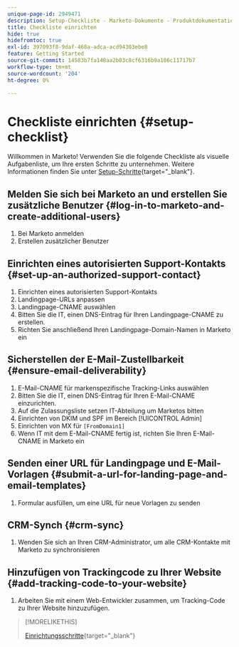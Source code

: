 ```yaml
---
unique-page-id: 2949471
description: Setup-Checkliste - Marketo-Dokumente - Produktdokumentation
title: Checkliste einrichten
hide: true
hidefromtoc: true
exl-id: 397093f8-9daf-468a-adca-acd94303ebe8
feature: Getting Started
source-git-commit: 14583b7fa148aa2b03c8cf6316b9a106c11717b7
workflow-type: tm+mt
source-wordcount: '204'
ht-degree: 0%

---
```


# Checkliste einrichten {#setup-checklist}

Willkommen in Marketo! Verwenden Sie die folgende Checkliste als visuelle Aufgabenliste, um Ihre ersten Schritte zu unternehmen. Weitere Informationen finden Sie unter [Setup-Schritte](/help/marketo/getting-started/initial-setup/setup-steps.md){target="_blank"}.

## Melden Sie sich bei Marketo an und erstellen Sie zusätzliche Benutzer {#log-in-to-marketo-and-create-additional-users}

1. Bei Marketo anmelden
1. Erstellen zusätzlicher Benutzer

## Einrichten eines autorisierten Support-Kontakts {#set-up-an-authorized-support-contact}

1. Einrichten eines autorisierten Support-Kontakts
1. Landingpage-URLs anpassen
1. Landingpage-CNAME auswählen
1. Bitten Sie die IT, einen DNS-Eintrag für Ihren Landingpage-CNAME zu erstellen.
1. Richten Sie anschließend Ihren Landingpage-Domain-Namen in Marketo ein

## Sicherstellen der E-Mail-Zustellbarkeit {#ensure-email-deliverability}

1. E-Mail-CNAME für markenspezifische Tracking-Links auswählen
1. Bitten Sie die IT, einen DNS-Eintrag für Ihren E-Mail-CNAME einzurichten.
1. Auf die Zulassungsliste setzen IT-Abteilung um Marketos bitten
1. Einrichten von DKIM und SPF im Bereich [!UICONTROL Admin]
1. Einrichten von MX für `[FromDomain1]`
1. Wenn IT mit dem E-Mail-CNAME fertig ist, richten Sie Ihren E-Mail-CNAME in Marketo ein

## Senden einer URL für Landingpage und E-Mail-Vorlagen {#submit-a-url-for-landing-page-and-email-templates}

1. Formular ausfüllen, um eine URL für neue Vorlagen zu senden

## CRM-Synch {#crm-sync}

1. Wenden Sie sich an Ihren CRM-Administrator, um alle CRM-Kontakte mit Marketo zu synchronisieren

## Hinzufügen von Trackingcode zu Ihrer Website {#add-tracking-code-to-your-website}

1. Arbeiten Sie mit einem Web-Entwickler zusammen, um Tracking-Code zu Ihrer Website hinzuzufügen.

>[!MORELIKETHIS]
>
>[Einrichtungsschritte](/help/marketo/getting-started/initial-setup/setup-steps.md){target="_blank"}
